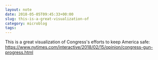 ```yaml
---
layout: note
date: 2018-05-05T09:45:33+00:00
slug: this-is-a-great-visualization-of
category: microblog
tags:
---
```

This is a great visualization of Congress's efforts to keep America safe: https://www.nytimes.com/interactive/2018/02/15/opinion/congress-gun-progress.html

